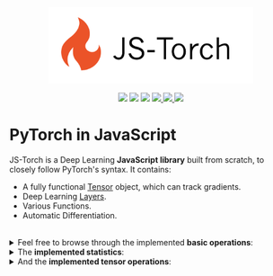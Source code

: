 
<p align="center">
  <img src="./assets/icon.png" alt="js-torch" height="135">
</p>

<p align="center">
    <a href="https://github.com/eduardoleao052/js-torch/actions/workflows/test.yml/badge.svg" alt="Unit Tests">
        <img src="https://github.com/eduardoleao052/js-torch/actions/workflows/test.yml/badge.svg" /></a>
    <a href="https://github.com/eduardoleao052/js-torch/pulse" alt="Activity">
        <img src="https://img.shields.io/github/commit-activity/m/eduardoleao052/js-torch" /></a>
    <a href="https://github.com/eduardoleao052/js-torch/graphs/contributors" alt="Contributors">
        <img src="https://img.shields.io/github/contributors/eduardoleao052/js-torch" /></a>
    <a href="https://https://developer.mozilla.org/pt-BR/docs/Web/JavaScript/">
        <img src="https://img.shields.io/badge/language-JavaScript-yellow">
    </a>
    <a href="mailto:eduardoleao052@usp.br">
        <img src="https://img.shields.io/badge/-Email-red?style=flat-square&logo=gmail&logoColor=white">
    </a>
    <a href="https://www.linkedin.com/in/eduardoleao052/">
        <img src="https://img.shields.io/badge/-Linkedin-blue?style=flat-square&logo=linkedin">
    </a>
</p>

# PyTorch in JavaScript
JS-Torch is a Deep Learning __JavaScript library__ built from scratch, to closely follow PyTorch's syntax. It contains:
- A fully functional [Tensor](src/tensor.py) object, which can track gradients.
- Deep Learning [Layers](src/layers.py).
- Various Functions.
- Automatic Differentiation.

<br/>
<details>
<summary> Feel free to browse through the implemented <b>basic operations</b>: </summary>


<br/>


- [Addition]()
- [Subtraction]()
- [Multiplication](https://github.com/eduardoleao052/Autograd-from-scratch/blob/97b5d4e9d9c118375e53699043556e4d68d7fce7/neuralforge/tensor_operations.py#L288-L342)
- [Division](https://github.com/eduardoleao052/Autograd-from-scratch/blob/c8c9b697815bc2c9efb1e9ce4d9ee490b43f19a2/neuralforge/tensor_operations.py#L344-L398)
- [Matrix multiplication](https://github.com/eduardoleao052/Autograd-from-scratch/blob/c8c9b697815bc2c9efb1e9ce4d9ee490b43f19a2/neuralforge/tensor_operations.py#L400-L451)
- [Exponentiation](https://github.com/eduardoleao052/Autograd-from-scratch/blob/c8c9b697815bc2c9efb1e9ce4d9ee490b43f19a2/neuralforge/tensor_operations.py#L582-L609)
- [Log](https://github.com/eduardoleao052/Autograd-from-scratch/blob/c8c9b697815bc2c9efb1e9ce4d9ee490b43f19a2/neuralforge/tensor_operations.py#L611-L638)
- [Square Root](https://github.com/eduardoleao052/Autograd-from-scratch/blob/c8c9b697815bc2c9efb1e9ce4d9ee490b43f19a2/neuralforge/tensor_operations.py#L640-L667)

<br/>
  
</details>


<details>
<summary> The <b>implemented statistics</b>: </summary>


<br/>


- [Sum](https://github.com/eduardoleao052/Autograd-from-scratch/blob/c8c9b697815bc2c9efb1e9ce4d9ee490b43f19a2/neuralforge/tensor_operations.py#L492-L519)
- [Mean](https://github.com/eduardoleao052/Autograd-from-scratch/blob/c8c9b697815bc2c9efb1e9ce4d9ee490b43f19a2/neuralforge/tensor_operations.py#L521-L549)
- [Max](https://github.com/eduardoleao052/Autograd-from-scratch/blob/c8c9b697815bc2c9efb1e9ce4d9ee490b43f19a2/neuralforge/tensor_operations.py#L454-L490)
- [Variance](https://github.com/eduardoleao052/Autograd-from-scratch/blob/c8c9b697815bc2c9efb1e9ce4d9ee490b43f19a2/neuralforge/tensor_operations.py#L551-L579)

<br/>

</details>


<details>
<summary> And the <b>implemented tensor operations</b>: </summary>


<br/>


- [Reshape](https://github.com/eduardoleao052/Autograd-from-scratch/blob/4b7083149a8dd8e9bdb2b0c93fe130d9be516bf0/neuralforge/tensor_operations.py#L682-L710)
- [Transpose](https://github.com/eduardoleao052/Autograd-from-scratch/blob/4b7083149a8dd8e9bdb2b0c93fe130d9be516bf0/neuralforge/tensor_operations.py#L713-L741)
- [Concatenate](https://github.com/eduardoleao052/Autograd-from-scratch/blob/4b7083149a8dd8e9bdb2b0c93fe130d9be516bf0/neuralforge/tensor_operations.py#L744-L780)
- [Stack](https://github.com/eduardoleao052/Autograd-from-scratch/blob/4b7083149a8dd8e9bdb2b0c93fe130d9be516bf0/neuralforge/tensor_operations.py#L783-L820)
- [MaskedFill](https://github.com/eduardoleao052/Autograd-from-scratch/blob/4b7083149a8dd8e9bdb2b0c93fe130d9be516bf0/neuralforge/tensor_operations.py#L823-L851)
- [Slice](https://github.com/eduardoleao052/Autograd-from-scratch/blob/4b7083149a8dd8e9bdb2b0c93fe130d9be516bf0/neuralforge/tensor_operations.py#L854-L882)

<br/>


</details>
<br/>
